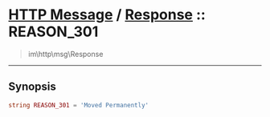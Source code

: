 # [HTTP Message](http.md) / [Response](http-Response.md) :: REASON_301
 > im\http\msg\Response
____

## Synopsis
```php
string REASON_301 = 'Moved Permanently'
```
